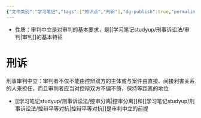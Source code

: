 ```yaml
---
{"文件类别":"学习笔记","tags":["知识点","刑诉"],"dg-publish":true,"permalink":"/学习笔记studyup/刑事诉讼法/审判中立/","dgPassFrontmatter":true,"created":"2024-09-12T12:29:02.072+08:00","updated":"2024-12-07T20:01:26.119+08:00"}
---
```


- 性质：审判中立是对审判的基本要求，是[[学习笔记studyup/刑事诉讼法/审判\|审判]]的基本特征
# 刑诉
刑事审判中立：审判者不仅不能由控辩双方的主体或与案件由直接、间接利害关系的人来担任，而且审判者应当对控辩双方不偏不倚，保持等距离的地位
- [[学习笔记studyup/刑事诉讼法/控审分离\|控审分离]]和[[学习笔记studyup/刑事诉讼法/控辩平等对抗\|控辩平等对抗]]是审判中立的前提